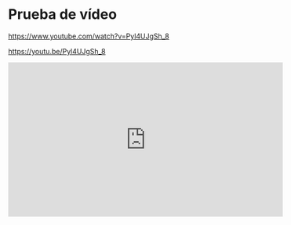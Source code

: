 # Prueba de vídeo

https://www.youtube.com/watch?v=Pyl4UJgSh_8

https://youtu.be/Pyl4UJgSh_8

<iframe width="560" height="315" src="https://www.youtube.com/embed/Pyl4UJgSh_8" frameborder="0" allow="accelerometer; autoplay; encrypted-media; gyroscope; picture-in-picture" allowfullscreen></iframe>